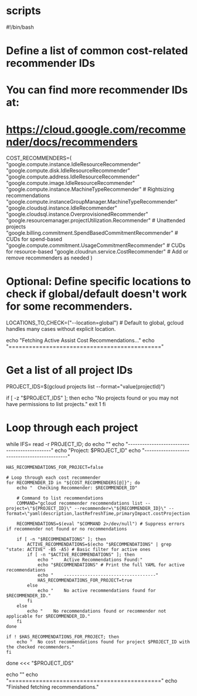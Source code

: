 # scripts

#!/bin/bash

# Define a list of common cost-related recommender IDs
# You can find more recommender IDs at:
# https://cloud.google.com/recommender/docs/recommenders
COST_RECOMMENDERS=(
    "google.compute.instance.IdleResourceRecommender"
    "google.compute.disk.IdleResourceRecommender"
    "google.compute.address.IdleResourceRecommender"
    "google.compute.image.IdleResourceRecommender"
    "google.compute.instance.MachineTypeRecommender" # Rightsizing recommendations
    "google.compute.instanceGroupManager.MachineTypeRecommender"
    "google.cloudsql.instance.IdleRecommender"
    "google.cloudsql.instance.OverprovisionedRecommender"
    "google.resourcemanager.projectUtilization.Recommender" # Unattended projects
    "google.billing.commitment.SpendBasedCommitmentRecommender" # CUDs for spend-based
    "google.compute.commitment.UsageCommitmentRecommender" # CUDs for resource-based
    "google.cloudrun.service.CostRecommender"
    # Add or remove recommenders as needed
)

# Optional: Define specific locations to check if global/default doesn't work for some recommenders.
LOCATIONS_TO_CHECK=("--location=global") # Default to global, gcloud handles many cases without explicit location.

echo "Fetching Active Assist Cost Recommendations..."
echo "============================================="

# Get a list of all project IDs
PROJECT_IDS=$(gcloud projects list --format="value(projectId)")

if [ -z "$PROJECT_IDS" ]; then
    echo "No projects found or you may not have permissions to list projects."
    exit 1
fi

# Loop through each project
while IFS= read -r PROJECT_ID; do
    echo ""
    echo "---------------------------------------------"
    echo "Project: $PROJECT_ID"
    echo "---------------------------------------------"

    HAS_RECOMMENDATIONS_FOR_PROJECT=false

    # Loop through each cost recommender
    for RECOMMENDER_ID in "${COST_RECOMMENDERS[@]}"; do
        echo "  Checking Recommender: $RECOMMENDER_ID"

        # Command to list recommendations
        COMMAND="gcloud recommender recommendations list --project=\"${PROJECT_ID}\" --recommender=\"${RECOMMENDER_ID}\" --format=\"yaml(description,lastRefreshTime,primaryImpact.costProjection.cost.units,primaryImpact.costProjection.cost.nanos,primaryImpact.costProjection.duration,name,stateInfo.state,content.operationGroups[0].operations[0].resource)\""

        RECOMMENDATIONS=$(eval "$COMMAND 2>/dev/null") # Suppress errors if recommender not found or no recommendations

        if [ -n "$RECOMMENDATIONS" ]; then
            ACTIVE_RECOMMENDATIONS=$(echo "$RECOMMENDATIONS" | grep "state: ACTIVE" -B5 -A5) # Basic filter for active ones
            if [ -n "$ACTIVE_RECOMMENDATIONS" ]; then
                echo "    Active Recommendations Found:"
                echo "$RECOMMENDATIONS" # Print the full YAML for active recommendations
                echo "    -----------------------------------"
                HAS_RECOMMENDATIONS_FOR_PROJECT=true
            else
                echo "    No active recommendations found for $RECOMMENDER_ID."
            fi
        else
            echo "    No recommendations found or recommender not applicable for $RECOMMENDER_ID."
        fi
    done

    if ! $HAS_RECOMMENDATIONS_FOR_PROJECT; then
        echo "  No cost recommendations found for project $PROJECT_ID with the checked recommenders."
    fi

done <<< "$PROJECT_IDS"

echo ""
echo "============================================="
echo "Finished fetching recommendations."
